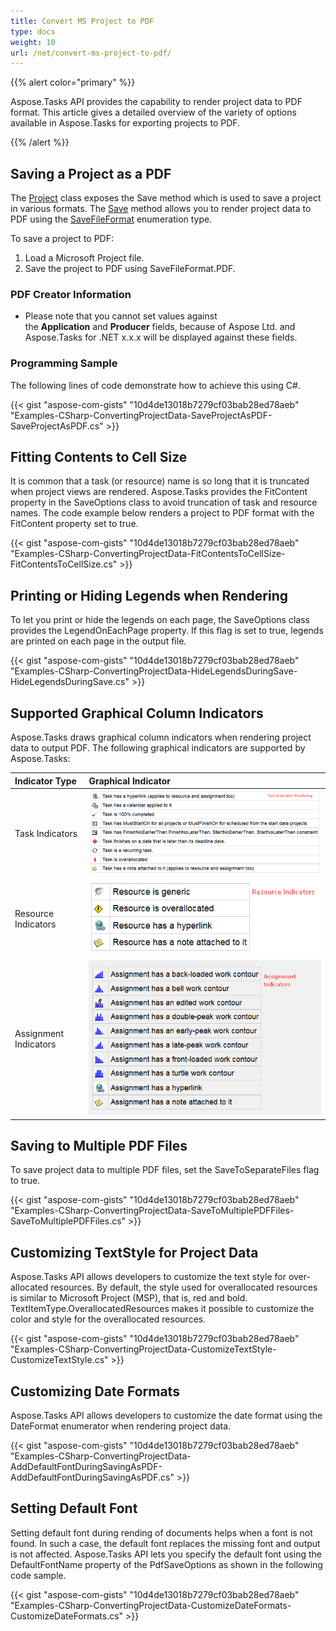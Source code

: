```yaml
---
title: Convert MS Project to PDF
type: docs
weight: 10
url: /net/convert-ms-project-to-pdf/
---
```


{{% alert color="primary" %}} 

Aspose.Tasks API provides the capability to render project data to PDF format. This article gives a detailed overview of the variety of options available in Aspose.Tasks for exporting projects to PDF.

{{% /alert %}} 


## **Saving a Project as a PDF**
The [Project](https://apireference.aspose.com/net/tasks/aspose.tasks/project) class exposes the Save method which is used to save a project in various formats. The [Save]() method allows you to render project data to PDF using the [SaveFileFormat]() enumeration type.

To save a project to PDF:

1. Load a Microsoft Project file.
1. Save the project to PDF using SaveFileFormat.PDF.
### **PDF Creator Information**
- Please note that you cannot set values against the **Application** and **Producer** fields, because of Aspose Ltd. and Aspose.Tasks for .NET x.x.x will be displayed against these fields.
### **Programming Sample**
The following lines of code demonstrate how to achieve this using C#.

{{< gist "aspose-com-gists" "10d4de13018b7279cf03bab28ed78aeb" "Examples-CSharp-ConvertingProjectData-SaveProjectAsPDF-SaveProjectAsPDF.cs" >}}


## **Fitting Contents to Cell Size**
It is common that a task (or resource) name is so long that it is truncated when project views are rendered. Aspose.Tasks provides the FitContent property in the SaveOptions class to avoid truncation of task and resource names. The code example below renders a project to PDF format with the FitContent property set to true.

{{< gist "aspose-com-gists" "10d4de13018b7279cf03bab28ed78aeb" "Examples-CSharp-ConvertingProjectData-FitContentsToCellSize-FitContentsToCellSize.cs" >}}


## **Printing or Hiding Legends when Rendering**
To let you print or hide the legends on each page, the SaveOptions class provides the LegendOnEachPage property. If this flag is set to true, legends are printed on each page in the output file.

{{< gist "aspose-com-gists" "10d4de13018b7279cf03bab28ed78aeb" "Examples-CSharp-ConvertingProjectData-HideLegendsDuringSave-HideLegendsDuringSave.cs" >}}
## **Supported Graphical Column Indicators**
Aspose.Tasks draws graphical column indicators when rendering project data to output PDF. The following graphical indicators are supported by Aspose.Tasks:

|**Indicator Type**|**Graphical Indicator**|
| :- | :- |
|Task Indicators|![todo:image_alt_text](convert-ms-project-to-pdf_1.png)|
|Resource Indicators|![todo:image_alt_text](convert-ms-project-to-pdf_2.png)|
|Assignment Indicators|![todo:image_alt_text](convert-ms-project-to-pdf_3.png)|
## **Saving to Multiple PDF Files**
To save project data to multiple PDF files, set the SaveToSeparateFiles flag to true.

{{< gist "aspose-com-gists" "10d4de13018b7279cf03bab28ed78aeb" "Examples-CSharp-ConvertingProjectData-SaveToMultiplePDFFiles-SaveToMultiplePDFFiles.cs" >}}
## **Customizing TextStyle for Project Data**
Aspose.Tasks API allows developers to customize the text style for over-allocated resources. By default, the style used for overallocated resources is similar to Microsoft Project (MSP), that is, red and bold. TextItemType.OverallocatedResources makes it possible to customize the color and style for the overallocated resources.

{{< gist "aspose-com-gists" "10d4de13018b7279cf03bab28ed78aeb" "Examples-CSharp-ConvertingProjectData-CustomizeTextStyle-CustomizeTextStyle.cs" >}}
## **Customizing Date Formats**
Aspose.Tasks API allows developers to customize the date format using the DateFormat enumerator when rendering project data.

{{< gist "aspose-com-gists" "10d4de13018b7279cf03bab28ed78aeb" "Examples-CSharp-ConvertingProjectData-AddDefaultFontDuringSavingAsPDF-AddDefaultFontDuringSavingAsPDF.cs" >}}
## **Setting Default Font**
Setting default font during rending of documents helps when a font is not found. In such a case, the default font replaces the missing font and output is not affected. Aspose.Tasks API lets you specify the default font using the DefaultFontName property of the PdfSaveOptions as shown in the following code sample.

{{< gist "aspose-com-gists" "10d4de13018b7279cf03bab28ed78aeb" "Examples-CSharp-ConvertingProjectData-CustomizeDateFormats-CustomizeDateFormats.cs" >}}
